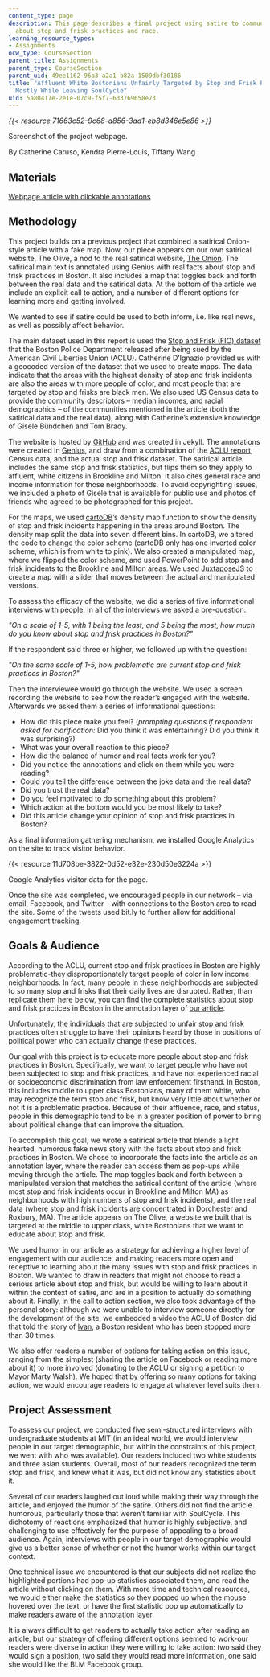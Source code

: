 ```yaml
---
content_type: page
description: This page describes a final project using satire to communicate data
  about stop and frisk practices and race.
learning_resource_types:
- Assignments
ocw_type: CourseSection
parent_title: Assignments
parent_type: CourseSection
parent_uid: 49ee1162-96a3-a2a1-b82a-1509dbf30186
title: "Affluent White Bostonians Unfairly Targeted by Stop and Frisk Practices\u2026\
  Mostly While Leaving SoulCycle"
uid: 5a80417e-2e1e-07c9-f5f7-633769658e73
---
```


_{{< resource 71663c52-9c68-a856-3ad1-eb8d346e5e86 >}}_

Screenshot of the project webpage.

By Catherine Caruso, Kendra Pierre-Louis, Tiffany Wang

Materials
---------

[Webpage article with clickable annotations](http://kendrapierre.github.io/The-Olive/)

Methodology
-----------

This project builds on a previous project that combined a satirical Onion-style article with a fake map. Now, our piece appears on our own satirical website, The Olive, a nod to the real satirical website, [The Onion](http://www.theonion.com/). The satirical main text is annotated using Genius with real facts about stop and frisk practices in Boston. It also includes a map that toggles back and forth between the real data and the satirical data. At the bottom of the article we include an explicit call to action, and a number of different options for learning more and getting involved.

We wanted to see if satire could be used to both inform, i.e. like real news, as well as possibly affect behavior.

The main dataset used in this report is used the [Stop and Frisk (FIO) dataset](https://web.archive.org/web/20170917214354/https://data.cityofboston.gov/Public-Safety/Boston-Police-Department-FIO/xmmk-i78r) that the Boston Police Department released after being sued by the American Civil Liberties Union (ACLU). Catherine D’Ignazio provided us with a geocoded version of the dataset that we used to create maps. The data indicate that the areas with the highest density of stop and frisk incidents are also the areas with more people of color, and most people that are targeted by stop and frisks are black men. We also used US Census data to provide the community descriptors – median incomes, and racial demographics – of the communities mentioned in the article (both the satirical data and the real data), along with Catherine’s extensive knowledge of Gisele Bündchen and Tom Brady.

The website is hosted by [GitHub](https://github.com/) and was created in Jekyll. The annotations were created in [Genius](http://genius.com/), and draw from a combination of the [ACLU report](https://www.aclum.org/en), Census data, and the actual stop and frisk dataset. The satirical article includes the same stop and frisk statistics, but flips them so they apply to affluent, white citizens in Brookline and Milton. It also cites general race and income information for those neighborhoods. To avoid copyrighting issues, we included a photo of Gisele that is available for public use and photos of friends who agreed to be photographed for this project.

For the maps, we used [cartoDB](https://cartodb.com/)’s density map function to show the density of stop and frisk incidents happening in the areas around Boston. The density map split the data into seven different bins. In cartoDB, we altered the code to change the color scheme (cartoDB only has one inverted color scheme, which is from white to pink). We also created a manipulated map, where we flipped the color scheme, and used PowerPoint to add stop and frisk incidents to the Brookline and Milton areas. We used [JuxtaposeJS](https://juxtapose.knightlab.com/) to create a map with a slider that moves between the actual and manipulated versions.

To assess the efficacy of the website, we did a series of five informational interviews with people. In all of the interviews we asked a pre-question:

_"On a scale of 1-5, with 1 being the least, and 5 being the most, how much do you know about stop and frisk practices in Boston?"_

If the respondent said three or higher, we followed up with the question:

_"On the same scale of 1-5, how problematic are current stop and frisk practices in Boston?"_

Then the interviewee would go through the website. We used a screen recording the website to see how the reader’s engaged with the website. Afterwards we asked them a series of informational questions:

*   How did this piece make you feel? (_prompting questions if respondent asked for clarification:_ Did you think it was entertaining? Did you think it was surprising?)
*   What was your overall reaction to this piece?
*   How did the balance of humor and real facts work for you?
*   Did you notice the annotations and click on them while you were reading?
*   Could you tell the difference between the joke data and the real data?
*   Did you trust the real data?
*   Do you feel motivated to do something about this problem?
*   Which action at the bottom would you be most likely to take?
*   Did this article change your opinion of stop and frisk practices in Boston?

As a final information gathering mechanism, we installed Google Analytics on the site to track visitor behavior.

{{< resource 11d708be-3822-0d52-e32e-230d50e3224a >}}

Google Analytics visitor data for the page.

Once the site was completed, we encouraged people in our network – via email, Facebook, and Twitter – with connections to the Boston area to read the site. Some of the tweets used bit.ly to further allow for additional engagement tracking.

Goals & Audience
----------------

According to the ACLU, current stop and frisk practices in Boston are highly problematic-they disproportionately target people of color in low income neighborhoods. In fact, many people in these neighborhoods are subjected to so many stop and frisks that their daily lives are disrupted. Rather, than replicate them here below, you can find the complete statistics about stop and frisk practices in Boston in the annotation layer of [our article](http://kendrapierre.github.io/The-Olive/).

Unfortunately, the individuals that are subjected to unfair stop and frisk practices often struggle to have their opinions heard by those in positions of political power who can actually change these practices.

Our goal with this project is to educate more people about stop and frisk practices in Boston. Specifically, we want to target people who have not been subjected to stop and frisk practices, and have not experienced racial or socioeconomic discrimination from law enforcement firsthand. In Boston, this includes middle to upper class Bostonians, many of them white, who may recognize the term stop and frisk, but know very little about whether or not it is a problematic practice. Because of their affluence, race, and status, people in this demographic tend to be in a greater position of power to bring about political change that can improve the situation.

To accomplish this goal, we wrote a satirical article that blends a light hearted, humorous fake news story with the facts about stop and frisk practices in Boston. We chose to incorporate the facts into the article as an annotation layer, where the reader can access them as pop-ups while moving through the article. The map toggles back and forth between a manipulated version that matches the satirical content of the article (where most stop and frisk incidents occur in Brookline and Milton MA) as neighborhoods with high numbers of stop and frisk incidents), and the real data (where stop and frisk incidents are concentrated in Dorchester and Roxbury, MA). The article appears on The Olive, a website we built that is targeted at the middle to upper class, white Bostonians that we want to educate about stop and frisk.

We used humor in our article as a strategy for achieving a higher level of engagement with our audience, and making readers more open and receptive to learning about the many issues with stop and frisk practices in Boston. We wanted to draw in readers that might not choose to read a serious article about stop and frisk, but would be willing to learn about it within the context of satire, and are in a position to actually do something about it. Finally, in the call to action section, we also took advantage of the personal story: although we were unable to interview someone directly for the development of the site, we embedded a video the ACLU of Boston did that told the story of [Ivan](https://aclum.org/our-work/aclum-issues/racial-justice/ending-racist-stop-and-frisk/), a Boston resident who has been stopped more than 30 times.

We also offer readers a number of options for taking action on this issue, ranging from the simplest (sharing the article on Facebook or reading more about it) to more involved (donating to the ACLU or signing a petition to Mayor Marty Walsh). We hoped that by offering so many options for taking action, we would encourage readers to engage at whatever level suits them.

Project Assessment
------------------

To assess our project, we conducted five semi-structured interviews with undergraduate students at MIT (in an ideal world, we would interview people in our target demographic, but within the constraints of this project, we went with who was available). Our readers included two white students and three asian students. Overall, most of our readers recognized the term stop and frisk, and knew what it was, but did not know any statistics about it.

Several of our readers laughed out loud while making their way through the article, and enjoyed the humor of the satire. Others did not find the article humorous, particularly those that weren’t familiar with SoulCycle. This dichotomy of reactions emphasized that humor is highly subjective, and challenging to use effectively for the purpose of appealing to a broad audience. Again, interviews with people in our target demographic would give us a better sense of whether or not the humor works within our target context.

One technical issue we encountered is that our subjects did not realize the highlighted portions had pop-up statistics associated them, and read the article without clicking on them. With more time and technical resources, we would either make the statistics so they popped up when the mouse hovered over the text, or have the first statistic pop up automatically to make readers aware of the annotation layer.

It is always difficult to get readers to actually take action after reading an article, but our strategy of offering different options seemed to work-our readers were diverse in action they were willing to take action: two said they would sign a position, two said they would read more information, one said she would like the BLM Facebook group.